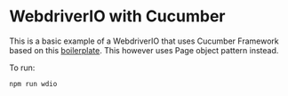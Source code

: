 # WebdriverIO with Cucumber

This is a basic example of a WebdriverIO that uses Cucumber Framework based on this [boilerplate](https://github.com/webdriverio/cucumber-boilerplate). This however uses Page object pattern instead.

To run:

```
npm run wdio
```
